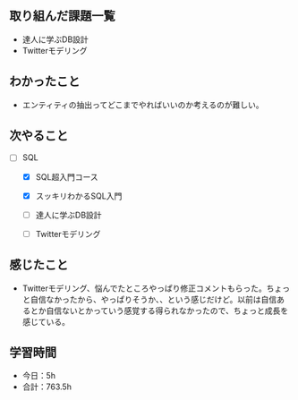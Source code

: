 ## 取り組んだ課題一覧

- 達人に学ぶDB設計
- Twitterモデリング

## わかったこと
- エンティティの抽出ってどこまでやればいいのか考えるのが難しい。

## 次やること

- [ ] SQL
    - [x] SQL超入門コース
    - [x] スッキリわかるSQL入門
    - [ ] 達人に学ぶDB設計
    - [ ] Twitterモデリング


## 感じたこと
- Twitterモデリング、悩んでたところやっぱり修正コメントもらった。ちょっと自信なかったから、やっぱりそうか、、という感じだけど。以前は自信あるとか自信ないとかっていう感覚する得られなかったので、ちょっと成長を感じている。

## 学習時間

- 今日：5h
- 合計：763.5h